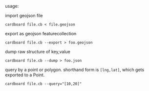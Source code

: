 usage:

import geojson file

    cardboard file.cb < file.geojson

export as geojson featurecollection

    cardboard file.cb --export > foo.geojson

dump raw structure of key,value

    cardboard file.cb --dump > foo.json

query by a point or polygon. shorthand form is `[lng,lat]`, which
gets exported to a Point.

    cardboard file.cb --query="[10,20]"
